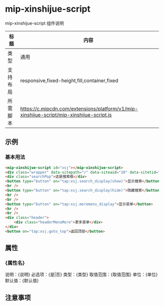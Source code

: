 # mip-xinshijue-script

mip-xinshijue-script 组件说明

标题|内容
----|----
类型|通用
支持布局|responsive,fixed-height,fill,container,fixed
所需脚本|https://c.mipcdn.com/extensions/platform/v1/mip-xinshijue-script/mip-xinshijue-script.js

## 示例

### 基本用法
```html
<mip-xinshijue-script id="xsj"></mip-xinshijue-script>
<div class="wrapper" data-sitepath="/" data-siteaid="10" data-sitetid="11" data-siteid="12"> 自定义内容，可以嵌套其他组件</div>
<div class="searchPop">这是搜索框</div>
<button type="button" on="tap:xsj.search_display(show)">显示搜索</button>
<br />
<button type="button" on="tap:xsj.search_display(hide)">隐藏搜索</button>
<br />
<br />
<button type="button" on="tap:xsj.moremenu_display">显示菜单</button>
<br />
<br />
<div class="header">
	<div class="headerMenuMore">更多菜单</div>
</div>
<button on="tap:xsj.goto_top">返回顶部</button>
```

## 属性

### {属性名}

说明：{说明}
必选项：{是|否}
类型：{类型}
取值范围：{取值范围}
单位：{单位}
默认值：{默认值}

## 注意事项

